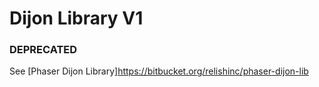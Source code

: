 # Dijon Library V1 # 


### DEPRECATED ### 
See [Phaser Dijon Library]https://bitbucket.org/relishinc/phaser-dijon-lib